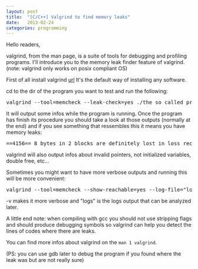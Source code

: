 ```yaml
---
layout: post
title:  "[C/C++] Valgrind to find memory leaks"
date:   2013-02-24
categories: programming
---
```


Hello readers,


valgrind, from the man page, is a suite of tools for debugging and profiling programs.
I'll introduce you to the memory leak finder feature of valgrind.
(note: valgrind only works on posix compliant OS)

First of all install valgrind [url](http://valgrind.org/downloads.html)
It's the default way of installing any software.

cd to the dir of the program you want to test and run the following:

<pre>
valgrind --tool=memcheck --leak-check=yes ./the_so_called_program
</pre>

It will output some infos while the program is running.
Once the program has finish its procedure you should take a look at those outputs (normally at the end) and if you see something that ressembles this it means you have memory leaks:
<pre>
==4156== 8 bytes in 2 blocks are definitely lost in loss record 1 of 4
</pre>

valgrind will also output infos about invalid pointers, not initialized variables, double free, etc...

Sometimes you might want to have more verbose outputs and running this will be more convenient:
<pre>
valgrind --tool=memcheck --show-reachable=yes --log-file="logs" --leak-check=yes -v ./the_so_called_program
</pre>
-v makes it more verbose and "logs" is the logs output that can be analyzed later.

A little end note:
when compiling with gcc you should not use stripping flags and should produce debugging symbols so valgrind can help you detect the lines of codes where there are leaks.


You can find more infos about valgrind on the `man 1 valgrind`.

 (PS: you can use gdb later to debug the program if you found where the leak was but are not really sure)
